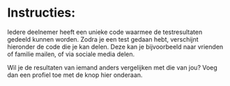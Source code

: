 # Instructies:

Iedere deelnemer heeft een unieke code waarmee de testresultaten gedeeld kunnen worden. Zodra je een test gedaan hebt, verschijnt hieronder de code die je kan delen. Deze kan je bijvoorbeeld naar vrienden of familie mailen, of via sociale media delen.

Wil je de resultaten van iemand anders vergelijken met die van jou? Voeg dan een profiel toe met de knop hier onderaan.
